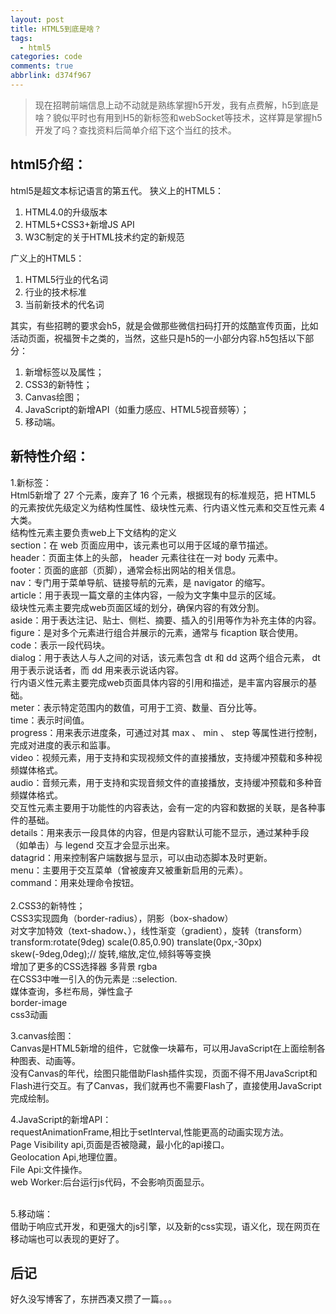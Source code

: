 ```yaml
---
layout: post
title: HTML5到底是啥？
tags:
  - html5
categories: code
comments: true
abbrlink: d374f967
---
```

> 现在招聘前端信息上动不动就是熟练掌握h5开发，我有点费解，h5到底是啥？貌似平时也有用到H5的新标签和webSocket等技术，这样算是掌握h5开发了吗？查找资料后简单介绍下这个当红的技术。

## html5介绍：

html5是超文本标记语言的第五代。
狭义上的HTML5：
1. HTML4.0的升级版本
2. HTML5+CSS3+新增JS API
3. W3C制定的关于HTML技术约定的新规范

广义上的HTML5：
1. HTML5行业的代名词
2. 行业的技术标准
3. 当前新技术的代名词

其实，有些招聘的要求会h5，就是会做那些微信扫码打开的炫酷宣传页面，比如活动页面，祝福贺卡之类的，当然，这些只是h5的一小部分内容.h5包括以下部分：
1. 新增标签以及属性；
2. CSS3的新特性；
3. Canvas绘图；
4. JavaScript的新增API（如重力感应、HTML5视音频等）；
5. 移动端。

## 新特性介绍：

1.新标签：<br/>
Html5新增了 27 个元素，废弃了 16 个元素，根据现有的标准规范，把 HTML5 的元素按优先级定义为结构性属性、级块性元素、行内语义性元素和交互性元素 4 大类。<br/>
结构性元素主要负责web上下文结构的定义 <br/>
section：在 web 页面应用中，该元素也可以用于区域的章节描述。<br/>
header：页面主体上的头部， header 元素往往在一对 body 元素中。<br/>
footer：页面的底部（页脚），通常会标出网站的相关信息。<br/>
nav：专门用于菜单导航、链接导航的元素，是 navigator 的缩写。<br/>
article：用于表现一篇文章的主体内容，一般为文字集中显示的区域。<br/>
级块性元素主要完成web页面区域的划分，确保内容的有效分割。<br/>
aside：用于表达注记、贴士、侧栏、摘要、插入的引用等作为补充主体的内容。<br/>
figure：是对多个元素进行组合并展示的元素，通常与 ficaption 联合使用。<br/>
code：表示一段代码块。<br/>
dialog：用于表达人与人之间的对话，该元素包含 dt 和 dd 这两个组合元素， dt 用于表示说话者，而 dd 用来表示说话内容。<br/>
行内语义性元素主要完成web页面具体内容的引用和描述，是丰富内容展示的基础。<br/>
meter：表示特定范围内的数值，可用于工资、数量、百分比等。<br/>
time：表示时间值。<br/>
progress：用来表示进度条，可通过对其 max 、 min 、 step 等属性进行控制，完成对进度的表示和监事。<br/>
video：视频元素，用于支持和实现视频文件的直接播放，支持缓冲预载和多种视频媒体格式。<br/>
audio：音频元素，用于支持和实现音频文件的直接播放，支持缓冲预载和多种音频媒体格式。<br/>
交互性元素主要用于功能性的内容表达，会有一定的内容和数据的关联，是各种事件的基础。<br/>
details：用来表示一段具体的内容，但是内容默认可能不显示，通过某种手段（如单击）与 legend 交互才会显示出来。<br/>
datagrid：用来控制客户端数据与显示，可以由动态脚本及时更新。<br/>
menu：主要用于交互菜单（曾被废弃又被重新启用的元素）。<br/>
command：用来处理命令按钮。<br/>
<br/>
2.CSS3的新特性；<br/>
CSS3实现圆角（border-radius），阴影（box-shadow）<br/>
对文字加特效（text-shadow、），线性渐变（gradient），旋转（transform）<br/>
transform:rotate(9deg) scale(0.85,0.90) translate(0px,-30px) skew(-9deg,0deg);// 旋转,缩放,定位,倾斜等等变换<br/>
增加了更多的CSS选择器  多背景 rgba<br/>
在CSS3中唯一引入的伪元素是 ::selection.<br/>
媒体查询，多栏布局，弹性盒子<br/>
border-image<br/>
css3动画<br/>

3.canvas绘图：<br/>
Canvas是HTML5新增的组件，它就像一块幕布，可以用JavaScript在上面绘制各种图表、动画等。<br/>
没有Canvas的年代，绘图只能借助Flash插件实现，页面不得不用JavaScript和Flash进行交互。有了Canvas，我们就再也不需要Flash了，直接使用JavaScript完成绘制。<br/>

4.JavaScript的新增API：<br/>
requestAnimationFrame,相比于setInterval,性能更高的动画实现方法。<br/>
Page Visibility api,页面是否被隐藏，最小化的api接口。<br/>
Geolocation Api,地理位置。<br/>
File Api:文件操作。<br/>
web Worker:后台运行js代码，不会影响页面显示。<br/>
<br/>

5.移动端：<br/>
借助于响应式开发，和更强大的js引擎，以及新的css实现，语义化，现在网页在移动端也可以表现的更好了。<br/>


## 后记
好久没写博客了，东拼西凑又攒了一篇。。。
